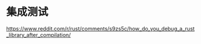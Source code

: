 # 集成测试

https://www.reddit.com/r/rust/comments/s9zs5c/how_do_you_debug_a_rust_library_after_compilation/